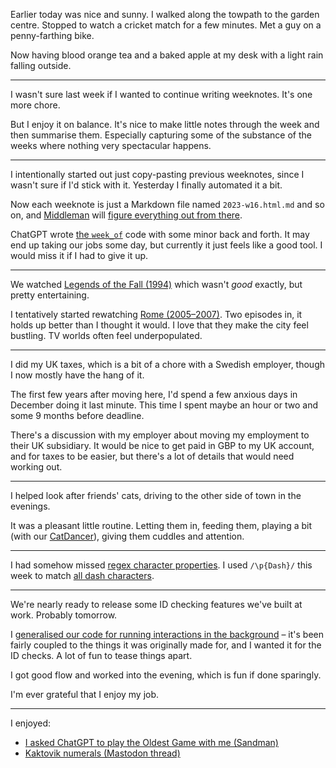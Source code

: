 Earlier today was nice and sunny. I walked along the towpath to the garden centre. Stopped to watch a cricket match for a few minutes. Met a guy on a penny-farthing bike.

Now having blood orange tea and a baked apple at my desk with a light rain falling outside.

---

I wasn't sure last week if I wanted to continue writing weeknotes. It's one more chore.

But I enjoy it on balance. It's nice to make little notes through the week and then summarise them. Especially capturing some of the substance of the weeks where nothing very spectacular happens.

---

I intentionally started out just copy-pasting previous weeknotes, since I wasn't sure if I'd stick with it. Yesterday I finally automated it a bit.

Now each weeknote is just a Markdown file named `2023-w16.html.md` and so on, and [Middleman](https://middlemanapp.com/) will [figure everything out from there](https://github.com/henrik/henrik.nyh.se/commit/e16f21f1bdcd5c3810677ce361f04bf467c64e01).

ChatGPT wrote [the `week_of`](https://github.com/henrik/henrik.nyh.se/commit/e16f21f1bdcd5c3810677ce361f04bf467c64e01#diff-ced64b8b6dfa69a5939ae831c96e37b88e8266c37371a4d3b96759fb1ea147c8R38-R40) code with some minor back and forth. It may end up taking our jobs some day, but currently it just feels like a good tool. I would miss it if I had to give it up.

---

We watched [Legends of the Fall (1994)](https://www.imdb.com/title/tt0110322/) which wasn't *good* exactly, but pretty entertaining.

I tentatively started rewatching [Rome (2005–2007)](https://www.imdb.com/title/tt0384766/). Two episodes in, it holds up better than I thought it would. I love that they make the city feel bustling. TV worlds often feel underpopulated.

---

I did my UK taxes, which is a bit of a chore with a Swedish employer, though I now mostly have the hang of it.

The first few years after moving here, I'd spend a few anxious days in December doing it last minute. This time I spent maybe an hour or two and some 9 months before deadline.

There's a discussion with my employer about moving my employment to their UK subsidiary. It would be nice to get paid in GBP to my UK account, and for taxes to be easier, but there's a lot of details that would need working out.

---

I helped look after friends' cats, driving to the other side of town in the evenings.

It was a pleasant little routine. Letting them in, feeding them, playing a bit (with our [CatDancer](https://www.amazon.co.uk/Cat-Dancer-93419100010-Toy/dp/B0006N9I68)), giving them cuddles and attention.

---

I had somehow missed [regex character properties](https://ruby-doc.org/core-2.4.0/Regexp.html#class-Regexp-label-Character+Properties). I used `/\p{Dash}/` this week to match [all dash characters](https://www.compart.com/en/unicode/category/Pd).

---

We're nearly ready to release some ID checking features we've built at work. Probably tomorrow.

I [generalised our code for running interactions in the background](https://ruby.social/@henrik/110231717052865179) – it's been fairly coupled to the things it was originally made for, and I wanted it for the ID checks. A lot of fun to tease things apart.

I got good flow and worked into the evening, which is fun if done sparingly.

I'm ever grateful that I enjoy my job.

---

I enjoyed:

- [I asked ChatGPT to play the Oldest Game with me (Sandman)](https://www.reddit.com/r/Sandman/comments/12tp7ej/i_asked_chatgpt_to_play_the_oldest_game_with_me/)
- [Kaktovik numerals (Mastodon thread)](https://mathstodon.xyz/@johncarlosbaez/110215432175491555)
